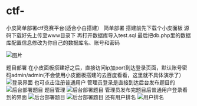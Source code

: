 # ctf-
小皮简单部署ctf竞赛平台(适合小白搭建）
简单部署
搭建前先下载个小皮面板
源码下载好先上传至www目录下
再打开数据库导入test.sql
最后把db.php里的数据库配置信息修改为你自己的数据库名、账号和密码

![图片](https://github.com/user-attachments/assets/9daf6936-099e-45e6-b2b8-99c567441e73)

题目部署
在小皮面板搭建好之后，直接访问ip加port到达登录页面，默认账号密码admin/admin(不会使用小皮面板搭建的去百度看看，这里就不具体演示了）
![登录界面](https://github.com/user-attachments/assets/061a329b-aada-4615-a1cf-008c535d7748)
也可点击注册普通用户
管理员登录是直接到达后台发布题目的
![后台部署题目](https://github.com/user-attachments/assets/9ef9f074-a3d0-41ce-8b69-e90aafad8fb5)
题目管理
![后台部署题目](https://github.com/user-attachments/assets/30d3f00e-3f04-43ba-9376-5e804cc5afb3)
管理员发布完题目后普通用户登录看到的界面
![后台部署题目](https://github.com/user-attachments/assets/b2ef80e8-a468-4683-ad61-4a63fd239cca)
![后台部署题目](https://github.com/user-attachments/assets/56714086-e738-4270-8225-fd8d0751d923)
还有用户排名
![用户排名](https://github.com/user-attachments/assets/656c8644-eb36-4909-ba9e-149fedcbf94d)
